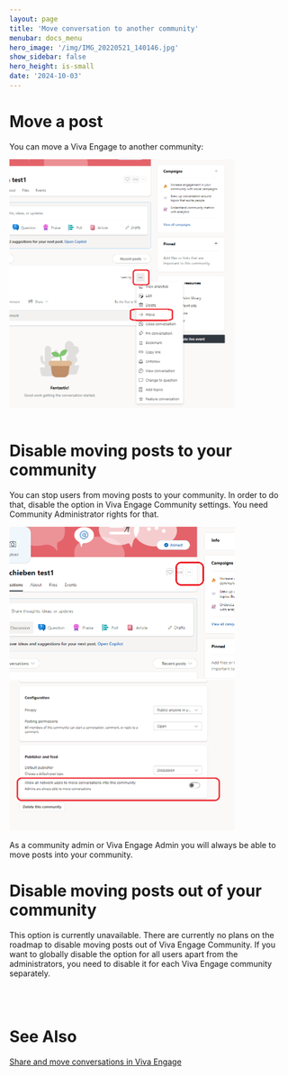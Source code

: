 ```yaml
---
layout: page
title: 'Move conversation to another community'
menubar: docs_menu
hero_image: '/img/IMG_20220521_140146.jpg'
show_sidebar: false
hero_height: is-small
date: '2024-10-03'
---
```


# Move a post
You can move a Viva Engage to another community:



<img src="/articles/images/moveconversation.png" width="400">


<br/>
<br/>


# Disable moving posts to your community
You can stop users from moving posts to your community. In order to do that, disable the option in Viva Engage Community settings. You need Community Administrator rights for that.


<img src="/articles/images/moveconversation2.png" width="400">

<img src="/articles/images/moveconversation3.png" width="400">


As a community admin or Viva Engage Admin you will always be able to move posts into your community.


# Disable moving posts out of your community

This option is currently unavailable. There are currently no plans on the roadmap to disable moving posts out of Viva Engage Community. If you want to globally disable the option for all users apart from the administrators, you need to disable it for each Viva Engage community separately. 

<br/>
<br/>

# See Also



<a href="https://support.microsoft.com/en-au/office/share-and-move-conversations-in-viva-engage-d63debf1-1c90-4ec5-b5ae-8a00939a1680">Share and move conversations in Viva Engage</a>